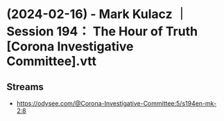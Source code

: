 # (2024-02-16) - Mark Kulacz ｜ Session 194： The Hour of Truth [Corona Investigative Committee].vtt

## Streams
- https://odysee.com/@Corona-Investigative-Committee:5/s194en-mk-2:8

